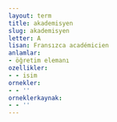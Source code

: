 ```yaml
---
layout: term
title: akademisyen
slug: akademisyen
letter: A
lisan: Fransızca académicien
anlamlar:
- öğretim elemanı
ozellikler:
- - isim
ornekler:
- - ''
orneklerkaynak:
- - ''
---
```

